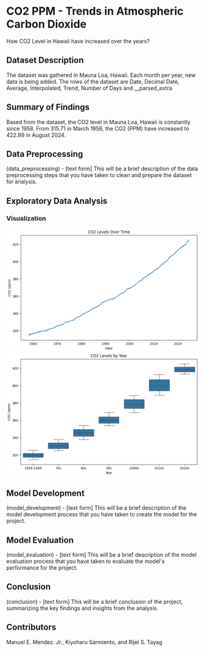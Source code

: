 # CO2 PPM - Trends in Atmospheric Carbon Dioxide

How CO2 Level in Hawaii have increased over the years?

## Dataset Description

The dataset was gathered in Mauna Loa, Hawaii. Each month per year, new data is being added. The rows of the dataset are Date, Decimal Date, Average, Interpolated, Trend, Number of Days and __parsed_extra

## Summary of Findings

Based from the dataset, the CO2 level in Mauna Loa, Hawaii is constantly since 1958. From 315.71 in March 1958, the CO2 (PPM) have increased to 422.99 in August 2024.

## Data Preprocessing

(data_preprocessing) - [text form] This will be a brief description of the data preprocessing steps that you have taken to clean and prepare the dataset for analysis.

## Exploratory Data Analysis

### Visualization

![CO2 Levels Overtime](plot-img/CO2-Overtime.png)
![CO2 Levels Per Year](plot-img/CO2_Year.png)

## Model Development

(model_development) - [text form] This will be a brief description of the model development process that you have taken to create the model for the project.

## Model Evaluation

(model_evaluation) - [text form] This will be a brief description of the model evaluation process that you have taken to evaluate the model's performance for the project.

## Conclusion

(conclusion) - [text form] This will be a brief conclusion of the project, summarizing the key findings and insights from the analysis.

## Contributors

Manuel E. Mendez. Jr., Kiyoharu Sarmiento, and Rijel S. Tayag

